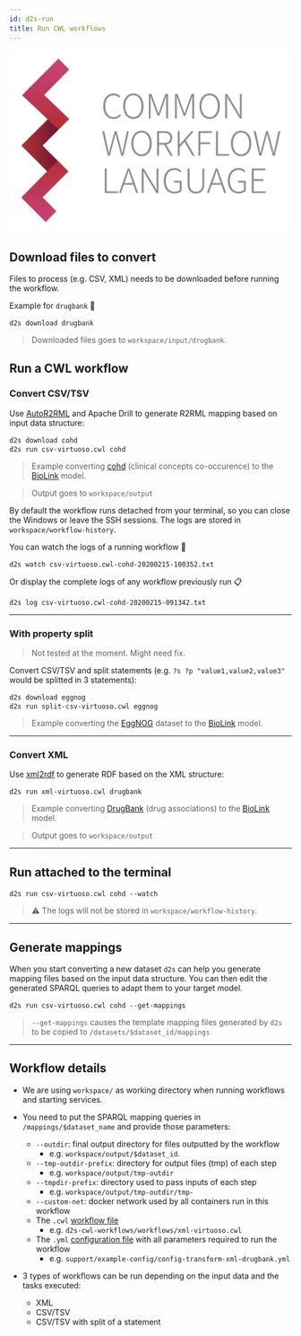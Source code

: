 ```yaml
---
id: d2s-run
title: Run CWL workflows
---
```


![CWL](/img/CWL_logo.png)

## Download files to convert

Files to process (e.g. CSV, XML) needs to be downloaded before running the workflow.

Example for `drugbank` 💊

```shell
d2s download drugbank
```

> Downloaded files goes to `workspace/input/drugbank`.

## Run a CWL workflow

### Convert CSV/TSV

Use [AutoR2RML](https://github.com/amalic/autor2rml) and Apache Drill to generate R2RML mapping based on input data structure:

```shell
d2s download cohd
d2s run csv-virtuoso.cwl cohd
```

> Example converting [cohd](https://github.com/MaastrichtU-IDS/d2s-transform-template/tree/master/datasets/cohd) (clinical concepts co-occurence) to the [BioLink](https://biolink.github.io/biolink-model/docs/) model.

> Output goes to `workspace/output`

By default the workflow runs detached from your terminal, so you can close the Windows or leave the SSH sessions. The logs are stored in `workspace/workflow-history`.

You can watch the logs of a running workflow 👀

```shell
d2s watch csv-virtuoso.cwl-cohd-20200215-100352.txt
```

Or display the complete logs of any workflow previously run 📋

```shell
d2s log csv-virtuoso.cwl-cohd-20200215-091342.txt
```

---

### With property split

> Not tested at the moment. Might need fix.

Convert CSV/TSV and split statements (e.g. `?s ?p "value1,value2,value3"` would be splitted in 3 statements):

```shell
d2s download eggnog
d2s run split-csv-virtuoso.cwl eggnog
```

> Example converting the [EggNOG](https://github.com/MaastrichtU-IDS/d2s-transform-template/tree/master/datasets/drugbank) dataset to the [BioLink](https://biolink.github.io/biolink-model/docs/) model.

---

### Convert XML

Use [xml2rdf](https://github.com/MaastrichtU-IDS/xml2rdf) to generate RDF based on the XML structure:

```shell
d2s run xml-virtuoso.cwl drugbank
```

> Example converting [DrugBank](https://github.com/MaastrichtU-IDS/d2s-transform-template/tree/master/datasets/drugbank) (drug associations) to the [BioLink](https://biolink.github.io/biolink-model/docs/) model.

> Output goes to `workspace/output`

---

## Run attached to the terminal

```shell
d2s run csv-virtuoso.cwl cohd --watch
```

> ⚠️ The logs will not be stored in `workspace/workflow-history`.

---

## Generate mappings

When you start converting a new dataset `d2s` can help you generate mapping files based on the input data structure. You can then edit the generated SPARQL queries to adapt them to your target model.

```shell
d2s run csv-virtuoso.cwl cohd --get-mappings
```

> `--get-mappings`  causes the template mapping files generated by `d2s` to be copied to `/datasets/$dataset_id/mappings`

---

## Workflow details

* We are using `workspace/` as working directory when running workflows and starting services.

* You need to put the SPARQL mapping queries in `/mappings/$dataset_name` and provide those parameters:
  * `--outdir`: final output directory for files outputted by the workflow
    * e.g. `workspace/output/$dataset_id`.
  * `--tmp-outdir-prefix`: directory for output files (tmp) of each step 
    * e.g. `workspace/output/tmp-outdir`
  * `--tmpdir-prefix`: directory used to pass inputs of each step
    * e.g. `workspace/output/tmp-outdir/tmp-`
  * `--custom-net`: docker network used by all containers run in this workflow
  * The `.cwl` [workflow file](https://github.com/MaastrichtU-IDS/d2s-transform-template/blob/master/support/cwl/xml-virtuoso.cwl)
    * e.g. `d2s-cwl-workflows/workflows/xml-virtuoso.cwl`
  * The `.yml` [configuration file](https://github.com/MaastrichtU-IDS/d2s-transform-template/blob/master/support/example-config/config-transform-xml-drugbank.yml) with all parameters required to run the workflow
    * e.g. `support/example-config/config-transform-xml-drugbank.yml`
* 3 types of workflows can be run depending on the input data and the tasks executed:

  * XML
  * CSV/TSV
  * CSV/TSV with split of a statement
